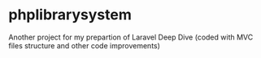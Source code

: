# phplibrarysystem
 Another project for my prepartion of Laravel Deep Dive (coded with MVC files structure and other code improvements)
